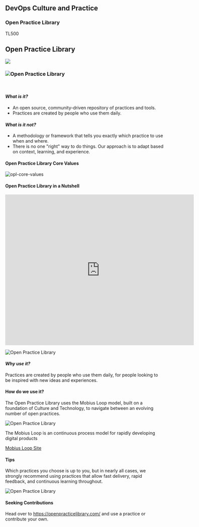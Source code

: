 <!-- .slide: data-background-image="images/title-slide-background.png" -->
## DevOps Culture and Practice <!-- {.element: class="course-title"} -->
### Open Practice Library <!-- {.element: class="title-color"} -->
TL500 <!-- {.element: class="title-color"} -->



<!-- .slide: data-background-image="images/title-slide-background.png" -->
<!-- .slide: data-background-size="stretch" data-background-image="images/opl-logo.png", class="white-style" -->
<div class="r-stack">
<div >
  <h2>Open Practice Library</h2>
  <img src="images/opl-complete.png">
</div>
</div>



<!-- .slide: data-background-size="contain" data-background-image="images/opl/homepage.png" -->



### ![Open Practice Library](images/opl/open-practice-library-logo.png) <!-- {.element: class="image-no-shadow" style="max-height: 90px"} -->
</br>

<div class="container">
<div class="col" data-markdown>

#### _What is it?_
* An open source, community-driven repository of practices and tools.
* Practices are created by people who use them daily.

</div>
<div class="col" data-markdown>

#### _What is it not?_
* A methodology or framework that tells you exactly which practice to use when and where.
* There is no one "right" way to do things. Our approach is to adapt based on context, learning, and experience.

</div>
</div>



#### Open Practice Library Core Values
![opl-core-values](./images/opl/core-values.png)<!-- {.element: class="image-no-shadow image-full-width" } -->



#### Open Practice Library in a Nutshell
<iframe width="600" height="480" src="https://www.youtube.com/embed/N4mBIZg8MnQ" frameborder="0" allow="accelerometer; autoplay; encrypted-media; gyroscope; picture-in-picture" allowfullscreen></iframe>



![Open Practice Library](images/opl/open-practice-library-logo.png) <!-- {.element: class="inline-image"} -->
#### _Why use it?_
Practices are created by people who use them daily, for people looking to be inspired with new ideas and experiences.



#### How do we use it?
The Open Practice Library uses the Mobius Loop model, built on a foundation of Culture and Technology, to navigate between an evolving number of open practices.<!--{.element: style="font-size: smaller; font-weight: 100;"} -->

![Open Practice Library](images/opl/mobius-loop-dark.png)

The Mobius Loop is an continuous process model for rapidly developing digital products<!--{.element: style="font-size: smaller; font-weight: 100;"} -->

[Mobius Loop Site](https://www.mobiusloop.com/)<!--{.element: style="font-size: smaller; font-weight: 100;"} -->



<!-- .slide: data-background-size="contain" data-background-image="images/opl/mobius-canvas.png" -->



#### Tips

Which practices you choose is up to you, but in nearly all cases, we strongly recommend using practices that allow fast delivery, rapid feedback, and continuous learning throughout.<!--{.element: style="font-size: smaller; font-weight: 100;"} -->

![Open Practice Library](images/opl/canvas-tips.png)<!-- {.element: class="image-no-shadow" } -->



#### Seeking Contributions
Head over to https://openpracticelibrary.com/ and use a practice or contribute your own.
